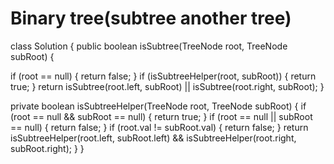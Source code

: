 # Binary tree(subtree another tree)

class Solution {
    public boolean isSubtree(TreeNode root, TreeNode subRoot) { 
       
if (root == null) {
      return false;
    }
    if (isSubtreeHelper(root, subRoot)) {
      return true;
    }
    return isSubtree(root.left, subRoot) || isSubtree(root.right, subRoot);
  }
  
  private boolean isSubtreeHelper(TreeNode root, TreeNode subRoot) {
    if (root == null && subRoot == null) {
      return true;
    }
    if (root == null || subRoot == null) {
      return false;
    }
    if (root.val != subRoot.val) {
      return false;
    }
    return isSubtreeHelper(root.left, subRoot.left) && isSubtreeHelper(root.right, subRoot.right);
  }
}
        
